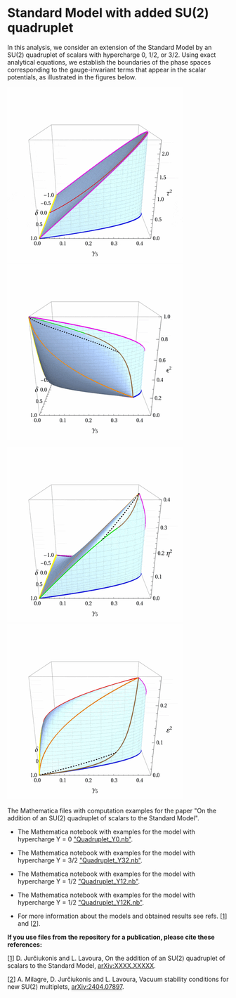 # Standard Model with added SU(2) quadruplet

In this analysis, we consider an extension of the Standard Model by an SU(2) quadruplet of scalars with hypercharge 0, 1/2, or 3/2. Using exact analytical equations, we establish the boundaries of the phase spaces corresponding to the gauge-invariant terms that appear in the scalar potentials, as illustrated in the figures below.

!["Phase space for the case with Y = 0"](images/4plet-Y0-400.gif)       ![Phase space for the case with Y = 0](images/4plet-Y32_400.gif)

![Phase space for the case with Y = 0](images/4plet-Y12_400.gif)       ![Phase space for the case with Y = 0](images/4plet-Y12K_400.gif)


The Mathematica files with computation examples for the paper "On the addition of an SU(2) quadruplet of scalars to the Standard Model".

- The Mathematica notebook with examples for the model with hypercharge Y = 0 ["Quadruplet_Y0.nb"](https://github.com/jurciukonis/RGEs_for_multiplets/blob/main/Quadruplet_Y0.nb).

- The Mathematica notebook with examples for the model with hypercharge Y = 3/2 ["Quadruplet_Y32.nb"](https://github.com/jurciukonis/RGEs_for_multiplets/blob/main/Quadruplet_Y32.nb).

- The Mathematica notebook with examples for the model with hypercharge Y = 1/2 ["Quadruplet_Y12.nb"](https://github.com/jurciukonis/RGEs_for_multiplets/blob/main/Quadruplet_Y12.nb).

- The Mathematica notebook with examples for the model with hypercharge Y = 1/2 ["Quadruplet_Y12K.nb"](https://github.com/jurciukonis/RGEs_for_multiplets/blob/main/Quadruplet_Y12K.nb).

- For more information about the models and obtained results see refs. [[1](https://arxiv.org/abs/XXXX.XXXXX)] and [[2](https://arxiv.org/abs/2505.05272)].

**If you use files from the repository for a publication, please cite these references:**

[[1](https://arxiv.org/abs/XXXX.XXXXX)] D. Jurčiukonis and L. Lavoura, On the addition of an SU(2) quadruplet of scalars to the Standard Model, [arXiv:XXXX.XXXXX](https://arxiv.org/abs/XXXX.XXXXX).

[[2](https://arxiv.org/abs/2505.05272)] A. Milagre, D. Jurčiukonis and L. Lavoura, Vacuum stability conditions for new SU(2) multiplets, [arXiv:2404.07897](https://arxiv.org/abs/2505.05272).
